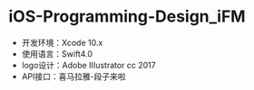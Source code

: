 # iOS-Programming-Design_iFM
- 开发环境：Xcode 10.x
- 使用语言：Swift4.0
- logo设计：Adobe IIIustrator cc 2017
- API接口：喜马拉雅-段子来啦

